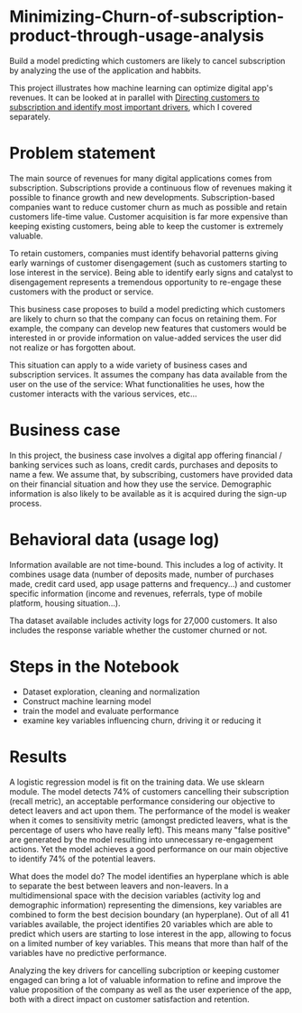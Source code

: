 # Minimizing-Churn-of-subscription-product-through-usage-analysis
Build a model predicting which customers are likely to cancel subscription by analyzing the use of the application and habbits.

This project illustrates how machine learning can optimize digital app's revenues. It can be looked at in parallel with [Directing customers to subscription and identify most important drivers](https://github.com/LaurentVeyssier/App-Directing-customers-to-subscription), which I covered separately.

# Problem statement

The main source of revenues for many digital applications comes from subscription. Subscriptions provide a continuous flow of revenues making it possible to finance growth and new developments. Subscription-based companies want to reduce customer churn as much as possible and retain customers life-time value. Customer acquisition is far more expensive than keeping existing customers, being able to keep the customer is extremely valuable.

To retain customers, companies must identify behavorial patterns giving early warnings of customer disengagement (such as customers starting to lose interest in the service). Being able to identify early signs and catalyst to disengagement represents a tremendous opportunity to re-engage these customers with the product or service.

This business case proposes to build a model predicting which customers are likely to churn so that the company can focus on retaining them. For example, the company can develop new features that customers would be interested in or provide information on value-added services the user did not realize or has forgotten about.

This situation can apply to a wide variety of business cases and subscription services. It assumes the company has data available from the user on the use of the service: What functionalities he uses, how the customer interacts with the various services, etc...

# Business case
In this project, the business case involves a digital app offering financial / banking services such as loans, credit cards, purchases and deposits to name a few.
We assume that, by subscribing, customers have provided data on their financial situation and how they use the service. Demographic information is also likely to be available as it is acquired during the sign-up process.

# Behavioral data (usage log)
Information available are not time-bound. This includes a log of activity. It combines usage data (number of deposits made, number of purchases made, credit card used, app usage patterns and frequency...) and customer specific information (income and revenues, referrals, type of mobile platform, housing situation...).

Tha dataset available includes activity logs for 27,000 customers. It also includes the response variable whether the customer churned or not.

# Steps in the Notebook
- Dataset exploration, cleaning and normalization
- Construct machine learning model
- train the model and evaluate performance
- examine key variables influencing churn, driving it or reducing it

# Results

A logistic regression model is fit on the training data. We use sklearn module.
The model detects 74% of customers cancelling their subscription (recall metric), an acceptable performance considering our objective to detect leavers and act upon them. The performance of the model is weaker when it comes to sensitivity metric (amongst predicted leavers, what is the percentage of users who have really left). This means many "false positive" are generated by the model resulting into unnecessary re-engagement actions. Yet the model achieves a good performance on our main objective to identify 74% of the potential leavers.

What does the model do?
The model identifies an hyperplane which is able to separate the best between leavers and non-leavers. In a multidimensional space with the decision variables (activity log and demographic information) representing the dimensions, key variables are combined to form the best decision boundary (an hyperplane).
Out of all 41 variables available, the project identifies 20 variables which are able to predict which users are starting to lose interest in the app,  allowing to focus on a limited number of key variables. This means that more than half of the variables have no predictive performance.

Analyzing the key drivers for cancelling subcription or keeping customer engaged can bring a lot of valuable information to refine and improve the value proposition of the company as well as the user experience of the app, both with a direct impact on customer satisfaction and retention.


